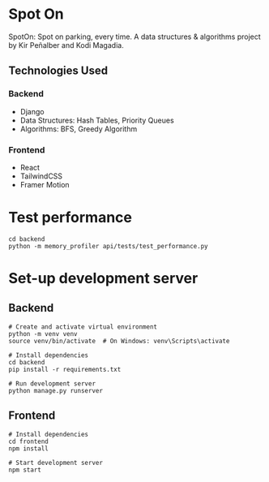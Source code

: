 # Spot On
SpotOn: Spot on parking, every time. A data structures &amp; algorithms project by Kir Peñalber and Kodi Magadia.

## Technologies Used
### Backend
- Django
- Data Structures: Hash Tables, Priority Queues
- Algorithms: BFS, Greedy Algorithm

### Frontend
- React
- TailwindCSS
- Framer Motion

# Test performance
```
cd backend
python -m memory_profiler api/tests/test_performance.py
```

# Set-up development server
## Backend
```
# Create and activate virtual environment
python -m venv venv
source venv/bin/activate  # On Windows: venv\Scripts\activate

# Install dependencies
cd backend
pip install -r requirements.txt

# Run development server
python manage.py runserver
```

## Frontend
```
# Install dependencies
cd frontend
npm install

# Start development server
npm start
```